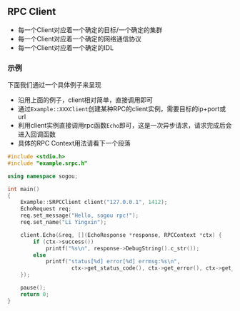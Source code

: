 ## RPC Client
- 每一个Client对应着一个确定的目标/一个确定的集群
- 每一个Client对应着一个确定的网络通信协议
- 每一个Client对应着一个确定的IDL

### 示例
下面我们通过一个具体例子来呈现
- 沿用上面的例子，client相对简单，直接调用即可
- 通过``Example::XXXClient``创建某种RPC的client实例，需要目标的ip+port或url
- 利用client实例直接调用rpc函数``Echo``即可，这是一次异步请求，请求完成后会进入回调函数
- 具体的RPC Context用法请看下一个段落

~~~cpp
#include <stdio.h>
#include "example.srpc.h"

using namespace sogou;

int main()
{
	Example::SRPCClient client("127.0.0.1", 1412);
	EchoRequest req;
	req.set_message("Hello, sogou rpc!");
	req.set_name("Li Yingxin");

	client.Echo(&req, [](EchoResponse *response, RPCContext *ctx) {
		if (ctx->success())
			printf("%s\n", response->DebugString().c_str());
		else
			printf("status[%d] error[%d] errmsg:%s\n",
					ctx->get_status_code(), ctx->get_error(), ctx->get_errmsg());
	});

	pause();
	return 0;
}
~~~
